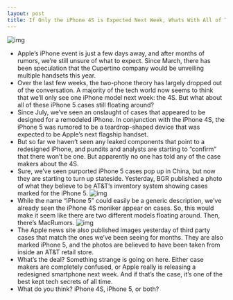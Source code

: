 ```yaml
---
layout: post
title: If Only the iPhone 4S is Expected Next Week, Whats With All of These Cases?
---
```

![img](http://media.idownloadblog.com/wp-content/uploads/2011/09/Screen-Shot-2011-09-30-at-3.56.37-PM.png)
* Apple’s iPhone event is just a few days away, and after months of rumors, we’re still unsure of what to expect. Since March, there has been speculation that the Cupertino company would be unveiling multiple handsets this year.
* Over the last few weeks, the two-phone theory has largely dropped out of the conversation. A majority of the tech world now seems to think that we’ll only see one iPhone model next week: the 4S. But what about all of these iPhone 5 cases still floating around?
* Since July, we’ve seen an onslaught of cases that appeared to be designed for a remodeled iPhone. In conjunction with the iPhone 4S, the iPhone 5 was rumored to be a teardrop-shaped device that was expected to be Apple’s next flagship handset.
* But so far we haven’t seen any leaked components that point to a redesigned iPhone, and pundits and analysts are starting to “confirm” that there won’t be one. But apparently no one has told any of the case makers about the 4S.
* Sure, we’ve seen purported iPhone 5 cases pop up in China, but now they are starting to turn up stateside. Yesterday, BGR published a photo of what they believe to be AT&T’s inventory system showing cases marked for the iPhone 5.
![img](http://media.idownloadblog.com/wp-content/uploads/2011/09/iphone-5-inventory-e1317423516990.jpg)
* While the name “iPhone 5” could easily be a generic description, we’ve already seen the iPhone 4S moniker appear on cases. So, this would make it seem like there are two different models floating around. Then, there’s MacRumors.
![img](http://media.idownloadblog.com/wp-content/uploads/2011/09/att_iphone_5_sleeve_1.jpeg)
* The Apple news site also published images yesterday of third party cases that match the ones we’ve been seeing for months. They are also marked iPhone 5, and the photos are believed to have been taken from inside an AT&T retail store.
* What’s the deal? Something strange is going on here. Either case makers are completely confused, or Apple really is releasing a redesigned smartphone next week. And if that’s the case, it’s one of the best kept tech secrets of all time.
* What do you think? iPhone 4S, iPhone 5, or both?

